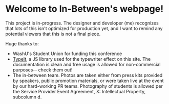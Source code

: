# Welcome to In-Between's webpage!

This project is in-progress. The designer and developer (me) recognizes that lots of this isn't optimized for production yet, and I want to remind any potential viewers that this is not a final piece.

Huge thanks to:
- WashU's Student Union for funding this conference
- [TypeIt](https://www.typeitjs.com/), a JS library used for the typewriter effect on this site. The documentation is clean and free usage is allowed for non-commercial purposes-- check them out!
- The in-between team. Photos are taken either from press kits provided by speakers, public promotion materials, or were taken live at the event by our hard-working PR teams. Photography of students is allowed per the Service Provider Event Agreement, X: Intellectual Property, subcolumn d.
